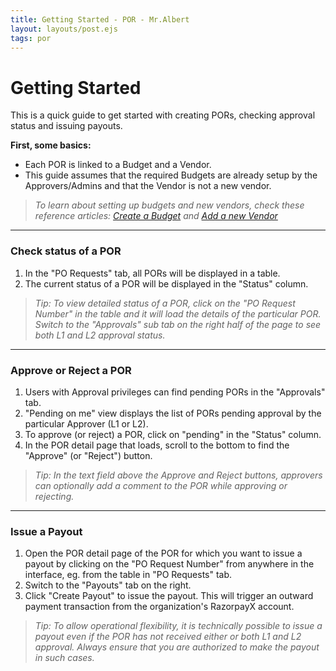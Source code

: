 ```yaml
---
title: Getting Started - POR - Mr.Albert
layout: layouts/post.ejs
tags: por
---
```

# Getting Started

This is a quick guide to get started with creating PORs, checking approval status and issuing payouts.

**First, some basics:**
* Each POR is linked to a Budget and a Vendor. 
* This guide assumes that the required Budgets are already setup by the Approvers/Admins and that the Vendor is not a new vendor. 

> *To learn about setting up budgets and new vendors, check these reference articles: [Create a Budget](create-edit-budget.md) and [Add a new Vendor](create-edit-vendor.md)*

---
### Check status of a POR

1. In the "PO Requests" tab, all PORs will be displayed in a table.
2. The current status of a POR will be displayed in the "Status" column.
> *Tip: To view detailed status of a POR, click on the "PO Request Number" in the table and it will load the details of the particular POR. Switch to the "Approvals" sub tab on the right half of the page to see both L1 and L2 approval status.*
---
### Approve or Reject a POR

1. Users with Approval privileges can find pending PORs in the "Approvals" tab.
2. "Pending on me" view displays the list of PORs pending approval by the particular Approver (L1 or L2).
3. To approve (or reject) a POR, click on "pending" in the "Status" column.
4. In the POR detail page that loads, scroll to the bottom to find the "Approve" (or "Reject") button.
> *Tip: In the text field above the Approve and Reject buttons, approvers can optionally add a comment to the POR while approving or rejecting.*
---
### Issue a Payout

1. Open the POR detail page of the POR for which you want to issue a payout by clicking on the "PO Request Number" from anywhere in the interface, eg. from the table in "PO Requests" tab.
2. Switch to the "Payouts" tab on the right.
3. Click "Create Payout" to issue the payout. This will trigger an outward payment transaction from the organization's RazorpayX account.
> *Tip: To allow operational flexibility, it is technically possible to issue a payout even if the POR has not received either or both L1 and L2 approval. Always ensure that you are authorized to make the payout in such cases.*
